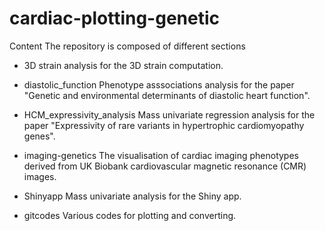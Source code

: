 # cardiac-plotting-genetic

Content
The repository is composed of different sections

* 3D strain analysis
for the 3D strain computation.

* diastolic_function
Phenotype asssociations analysis for the paper "Genetic and environmental determinants of diastolic heart function".

* HCM_expressivity_analysis
Mass univariate regression analysis for the paper "Expressivity of rare variants in hypertrophic cardiomyopathy genes".

* imaging-genetics
The visualisation of cardiac imaging phenotypes derived from UK Biobank cardiovascular magnetic resonance (CMR) images.

* Shinyapp 
Mass univariate analysis for the Shiny app.

* gitcodes
Various codes for plotting and converting.  
